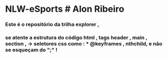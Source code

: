 # NLW-eSports  # Alon Ribeiro 

### Este  é o repositório da trilha explorer ,
### se atente a estrutura do código html , tags header , main , section , -> seletores css como : *  @keyframes , nthchild,  e não se esqueçam do ";" ! 

